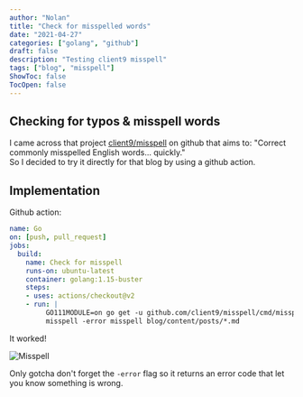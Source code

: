 ```yaml
---
author: "Nolan"
title: "Check for misspelled words"
date: "2021-04-27"
categories: ["golang", "github"]
draft: false
description: "Testing client9 misspell"
tags: ["blog", "misspell"]
ShowToc: false
TocOpen: false
---
```


## Checking for typos & misspell words

I came across that project [client9/misspell](https://github.com/client9/misspell) on github that aims to: "Correct commonly misspelled English words... quickly."  
So I decided to try it directly for that blog by using a github action.


## Implementation

Github action:

```yaml
name: Go
on: [push, pull_request]
jobs:
  build:
    name: Check for misspell
    runs-on: ubuntu-latest
    container: golang:1.15-buster
    steps:
    - uses: actions/checkout@v2
    - run: |
         GO111MODULE=on go get -u github.com/client9/misspell/cmd/misspell
         misspell -error misspell blog/content/posts/*.md
```

It worked!

![Misspell](misspell.jpg)

Only gotcha don't forget the `-error` flag so it returns an error code that let you know something is wrong.
